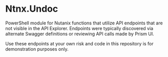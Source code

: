 # Ntnx.Undoc

PowerShell module for Nutanix functions that utilize API endpoints that are not visible in the API Explorer.  Endpoints were typically discovered via alternate Swagger definitions or reviewing API calls made by Prism UI.

Use these endpoints at your own risk and code in this repository is for demonstration purposes only.